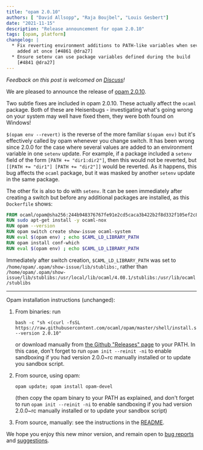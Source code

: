 ```yaml
---
title: "opam 2.0.10"
authors: [ "David Allsopp", "Raja Boujbel", "Louis Gesbert"]
date: "2021-11-15"
description: "Release announcement for opam 2.0.10"
tags: [opam, platform]
changelog: |
  * Fix reverting environment additions to PATH-like variables when several dirs
    added at once [#4861 @dra27]
  * Ensure setenv can use package variables defined during the build
    [#4841 @dra27]
---
```


_Feedback on this post is welcomed on [Discuss](https://discuss.ocaml.org/t/ann-opam-2-1-1-opam-2-0-10-opam-depext-1-2/8872)!_

We are pleased to announce the release of [opam 2.0.10](https://github.com/ocaml/opam/releases/tag/2.0.10).

Two subtle fixes are included in opam 2.0.10. These actually affect the `ocaml` package. Both of these are Heisenbugs - investigating what's going wrong on your system may well have fixed them, they were both found on Windows!

`$(opam env --revert)` is the reverse of the more familiar `$(opam env)` but it's effectively called by opam whenever you change switch. It has been wrong since 2.0.0 for the case where several values are added to an environment variable in one `setenv` update. For example, if a package included a `setenv` field of the form `[PATH += "dir1:dir2"]`, then this would not be reverted, but `[[PATH += "dir1"] [PATH += "dir2"]]` would be reverted. As it happens, this bug affects the `ocaml` package, but it was masked by another `setenv` update in the same package.

The other fix is also to do with `setenv`. It can be seen immediately after creating a switch but before any additional packages are installed, as this `Dockerfile` shows:

```dockerfile
FROM ocaml/opam@sha256:244b948376767fe91e2cd5caca3b422b2f8d332f105ef2c8e14fcc9a20b66e25
RUN sudo apt-get install -y ocaml-nox
RUN opam --version
RUN opam switch create show-issue ocaml-system
RUN eval $(opam env) ; echo $CAML_LD_LIBRARY_PATH
RUN opam install conf-which
RUN eval $(opam env) ; echo $CAML_LD_LIBRARY_PATH
```

Immediately after switch creation, `$CAML_LD_LIBRARY_PATH` was set to `/home/opam/.opam/show-issue/lib/stublibs:`, rather than `/home/opam/.opam/show-issue/lib/stublibs:/usr/local/lib/ocaml/4.08.1/stublibs:/usr/lib/ocaml/stublibs`

---

Opam installation instructions (unchanged):

1. From binaries: run

    ```
    bash -c "sh <(curl -fsSL https://raw.githubusercontent.com/ocaml/opam/master/shell/install.sh) --version 2.0.10"
    ```

    or download manually from [the Github "Releases" page](https://github.com/ocaml/opam/releases/tag/2.1.1) to your PATH. In this case, don't forget to run `opam init --reinit -ni` to enable sandboxing if you had version 2.0.0~rc manually installed or to update you sandbox script.

2. From source, using opam:

    ```
    opam update; opam install opam-devel
    ```

   (then copy the opam binary to your PATH as explained, and don't forget to run `opam init --reinit -ni` to enable sandboxing if you had version 2.0.0~rc manually installed or to update your sandbox script)

3. From source, manually: see the instructions in the [README](https://github.com/ocaml/opam/tree/2.1.1#compiling-this-repo).

We hope you enjoy this new minor version, and remain open to [bug reports](https://github.com/ocaml/opam/issues) and [suggestions](https://github.com/ocaml/opam/issues).

